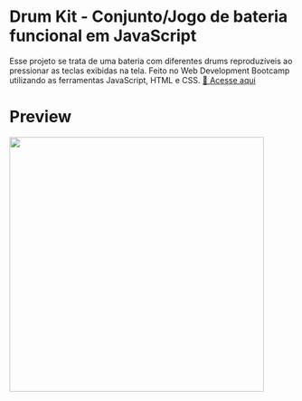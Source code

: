 # Drum Kit - Conjunto/Jogo de bateria funcional em JavaScript
Esse projeto se trata de uma bateria com diferentes drums reproduzíveis ao pressionar as teclas exibidas na tela. Feito no Web Development Bootcamp utilizando as ferramentas JavaScript, HTML e CSS. [🔗 Acesse aqui](https://screm1n.github.io/drum-kit/)

# Preview
<img height="450px" src="https://i.imgur.com/ihPsWok.png">
